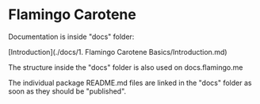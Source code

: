 # Flamingo Carotene

Documentation is inside "docs" folder:

[Introduction](./docs/1. Flamingo Carotene Basics/Introduction.md)

The structure inside the "docs" folder is also used on docs.flamingo.me

The individual package README.md files are linked in the "docs" folder as soon as they should be "published".
